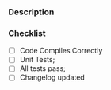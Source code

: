 ### Description
<!-- Please explain what you doing here -->

### Checklist
- [ ] Code Compiles Correctly
- [ ] Unit Tests;
- [ ] All tests pass;
- [ ] Changelog updated

